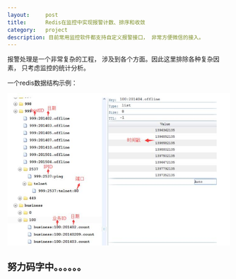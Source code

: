 ```yaml
---
layout:     post
title:      Redis在监控中实现报警计数、排序和收敛
category:   project
description: 目前常用监控软件都支持自定义报警接口， 非常方便微信的接入。
---
```


报警处理是一个非常复杂的工程， 涉及到各个方面。因此这里排除各种复杂因素， 只考虑监控的统计分析。



一个redis数据结构示例：


![image](/images/django/redis1.jpg)



## 努力码字中。。。。。。
